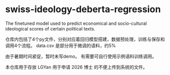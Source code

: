 # swiss-ideology-deberta-regression
The finetuned model used to predict economical and socio-cultural ideological scores of certain political texts. 

仓库内包括了4个py文件，分别对应着回归模型搭建，数据预处理，训练与保存和调用4个流程。
data.csv 是部分用于微调的语料，约5%

由于暑期时间紧促，暂时未写demo。
有需要可自行使用示例语料训练调用。

本仓库用于存放 LGYan 用于申请 2026 博士 的不便上传到系统的文件。

